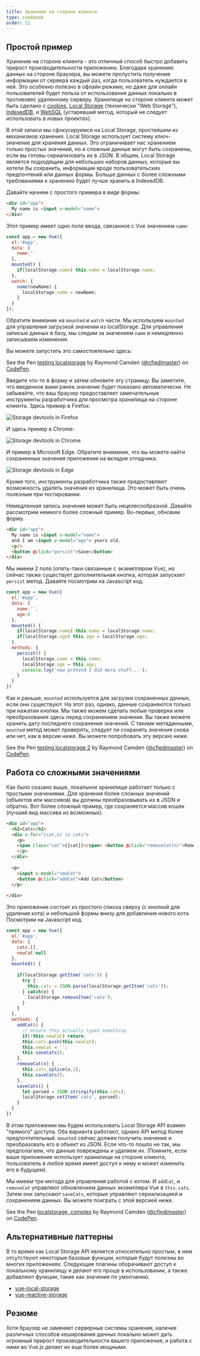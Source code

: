 ```yaml
---
title: Хранение на стороне клиента
type: cookbook
order: 11
---
```


## Простой пример

Хранение на стороне клиента - это отличный способ быстро добавить прирост производительности приложению. Благодаря хранению данных на стороне браузера, вы можете пропустить получение информации от сервера каждый раз, когда пользователь нуждается в ней. Это особенно полезно в офлайн режиме, но даже для онлайн пользователей будет польза от использования данных локально в противовес удаленному серверу. Хранилище на стороне клиента может быть сделано с [cookies](https://developer.mozilla.org/en-US/docs/Web/HTTP/Cookies), [Local Storage](https://developer.mozilla.org/en-US/docs/Web/API/Web_Storage_API) (технически "Web Storage"), [IndexedDB](https://developer.mozilla.org/en-US/docs/Web/API/IndexedDB_API), и [WebSQL](https://www.w3.org/TR/webdatabase/) (устаревший метод, который не следует использовать в новых проектах).

В этой записи мы сфокусируемся на Local Storage, простейшем из механизмов хранения. Local Storage использует систему ключ-значение для хранения данных. Это ограничивает нас хранением только простых значений, но и сложные данные могут быть сохранены, если вы готовы сериализовать их в JSON. В общем, Local Storage является подходящим для небольших наборов данных, которые вы хотели бы сохранить, информации вроде пользовательских предпочтений или данных формы. Больше данных с более сложными требованиями к хранению будет лучше хранить в IndexedDB.

Давайте начнем с простого примера в виде формы:

``` html
<div id="app">
  My name is <input v-model="name">
</div>
```

Этот пример имеет одно поле ввода, связанное с Vue значением `name`:

``` js
const app = new Vue({
  el:'#app',
  data: {
    name:''
  },
  mounted() {
    if(localStorage.name) this.name = localStorage.name;
  },
  watch: {
    name(newName) {
      localStorage.name = newName;
    }
  }
});
```

Обратите внимание на `mounted` и `watch` части. Мы используем `mounted` для управления загрузкой значения из localStorage. Для управления записью данных в базу, мы следим за значением `name` и немедленно записываем изменения.

Вы можете запустить это самостоятельно здесь:

<p data-height="265" data-theme-id="0" data-slug-hash="KodaKb" data-default-tab="js,result" data-user="cfjedimaster" data-embed-version="2" data-pen-title="testing localstorage" class="codepen">See the Pen <a href="https://codepen.io/cfjedimaster/pen/KodaKb/">testing localstorage</a> by Raymond Camden (<a href="https://codepen.io/cfjedimaster">@cfjedimaster</a>) on <a href="https://codepen.io">CodePen</a>.</p>
<script async src="https://static.codepen.io/assets/embed/ei.js"></script>

Введите что-то в форму и затем обновите эту страницу. Вы заметите, что введенное вами ранее значение будет показано автоматически. Не забывайте, что ваш браузер предоставляет замечательные инструменты разработчика для просмотра хранилища на стороне клиента. Здесь пример в Firefox:

![Storage devtools in Firefox](/images/devtools-storage.png)

И здесь пример в Chrome:

![Storage devtools in Chrome](/images/devtools-storage-chrome.png)

И пример в Microsoft Edge. Обратите внимание, что вы можете найти сохраненные значения приложения на вкладке отладчика.

![Storage devtools in Edge](/images/devtools-storage-edge.png)

<p class="tip">Кроме того, инструменты разработчика также предоставляют возможность удалять значения из хранилища. Это может быть очень полезным при тестировании.</p>

Немедленная запись значения может быть нецелесообразной. Давайте рассмотрим немного более сложный пример. Во-первых, обновим форму.

``` html
<div id="app">
  My name is <input v-model="name">
  and I am <input v-model="age"> years old.
  <p/>
  <button @click="persist">Save</button>
</div>
```

Мы имеем 2 поля (опять-таки связанные с экземпляром Vue), но сейчас также существует дополнительная кнопка, которая запускает `persist` метод. Давайте посмотрим на Javascript код.

``` js 
const app = new Vue({
  el:'#app',
  data: {
    name:'',
    age:0
  },
  mounted() {
    if(localStorage.name) this.name = localStorage.name;
    if(localStorage.age) this.age = localStorage.age;
  },
  methods: {
    persist() {
      localStorage.name = this.name;
      localStorage.age = this.age;
      console.log('now pretend I did more stuff...');
    }
  }
})
```

Как и раньше, `mounted` используется для загрузки сохраненных данных, если они существуют. На этот раз, однако, данные сохраняются только при нажатии кнопки. Мы также можем сделать любые проверки или преобразования здесь перед сохранением значения. Вы также можете хранить дату последнего сохранения значений. С такими метаданными, `mounted` метод может проверять, следует ли сохранять значения снова или нет, как в версии ниже. Вы можете попробовать эту версию ниже.

<p data-height="265" data-theme-id="0" data-slug-hash="rdOjLN" data-default-tab="js,result" data-user="cfjedimaster" data-embed-version="2" data-pen-title="testing localstorage 2" class="codepen">See the Pen <a href="https://codepen.io/cfjedimaster/pen/rdOjLN/">testing localstorage 2</a> by Raymond Camden (<a href="https://codepen.io/cfjedimaster">@cfjedimaster</a>) on <a href="https://codepen.io">CodePen</a>.</p>
<script async src="https://static.codepen.io/assets/embed/ei.js"></script>

## Работа со сложными значениями

Как было сказано выше, локальное хранилище работает только с простыми значениями. Для хранения более сложных значений (объектов или массивов) вы должны преобразовывать их в JSON и обратно. Вот более сложный пример, где сохраняется массив кошек (лучший вид массива из возможных).

``` html
<div id="app">
  <h2>Cats</h2>
  <div v-for="(cat,n) in cats">
    <p>
    <span class="cat">{{cat}}</span> <button @click="removeCat(n)">Remove</button>
    </p>
  </div>
  
  <p>
    <input v-model="newCat"> 
    <button @click="addCat">Add Cat</button>
  </p>
  
</div>
```

Это приложение состоит из простого списка сверху (с кнопкой для удаления кота) и небольшой формы внизу для добавления нового кота. Посмотрим на Javascript код.

``` js
const app = new Vue({
  el:'#app',
  data: {
    cats:[],
    newCat:null
  },
  mounted() {
    
    if(localStorage.getItem('cats')) {
      try {
        this.cats = JSON.parse(localStorage.getItem('cats'));
      } catch(e) {
        localStorage.removeItem('cats');
      }
    }
  },
  methods: {
    addCat() {
      // ensure they actually typed something
      if(!this.newCat) return;
      this.cats.push(this.newCat);
      this.newCat = '';
      this.saveCats();
    },
    removeCat(x) {
      this.cats.splice(x,1);
      this.saveCats();
    },
    saveCats() {
      let parsed = JSON.stringify(this.cats);
      localStorage.setItem('cats', parsed);
    }
  }
})
```

В этом приложении мы будем использовать Local Storage API взамен "прямого" доступа. Оба варианта работают, однако API метод более предпочтительный. `mounted` сейчас должен получить значение и преобразовать его в объект из JSON. Если что-то пошло не так, мы предполагаем, что данные повреждены и удаляем их. (Помните, если ваше приложение использует хранилище на стороне клиента, пользователь в любое время имеет доступ к нему и может изменить его в будущем).

Мы имеем три метода для управления работой с котом. И `addCat`, и `removeCat` управляют обновлением данных экземпляра Vue в `this.cats`. Затем они запускают `saveCats`, которые управляют сериализацией и сохранением данных. Вы можете поиграть с этой версией ниже.

<p data-height="265" data-theme-id="0" data-slug-hash="qoYbyW" data-default-tab="js,result" data-user="cfjedimaster" data-embed-version="2" data-pen-title="localstorage, complex" class="codepen">See the Pen <a href="https://codepen.io/cfjedimaster/pen/qoYbyW/">localstorage, complex</a> by Raymond Camden (<a href="https://codepen.io/cfjedimaster">@cfjedimaster</a>) on <a href="https://codepen.io">CodePen</a>.</p>
<script async src="https://static.codepen.io/assets/embed/ei.js"></script>

## Альтернативные паттерны

В то время как Local Storage API является относительно простым, в нем отсутствуют некоторые базовые функции, которые будут полезны во многих приложениях. Следующие плагины оборачивают доступ к локальному хранилищу и делают его проще в использовании, а также добавляют функции, такие как значения по умолчанию.

* [vue-local-storage](https://github.com/pinguinjkeke/vue-local-storage)
* [vue-reactive-storage](https://github.com/ropbla9/vue-reactive-storage)

## Резюме

Хотя браузер не заменяет серверные системы хранения, наличие различных способов кеширования данных локально может дать огромный прирост производительности вашего приложения, и работа с ними во Vue.js делает их еще более мощными.
